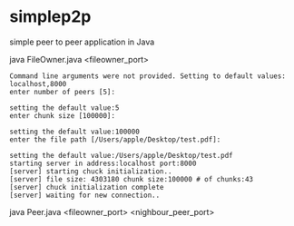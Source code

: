 # simplep2p
simple peer to peer application in Java


java FileOwner.java <fileowner_port> 
```
Command line arguments were not provided. Setting to default values: localhost,8000
enter number of peers [5]:

setting the default value:5
enter chunk size [100000]:

setting the default value:100000
enter the file path [/Users/apple/Desktop/test.pdf]:

setting the default value:/Users/apple/Desktop/test.pdf
starting server in address:localhost port:8000
[server] starting chuck initialization..
[server] file size: 4303180 chunk size:100000 # of chunks:43
[server] chuck initialization complete
[server] waiting for new connection..
```

java Peer.java <fileowner_port> <port> <nighbour_peer_port>
